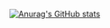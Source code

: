 [![Anurag's GitHub stats](https://github-readme-stats.vercel.app/api?username=ryohei0419)](https://github.com/anuraghazra/github-readme-stats)
